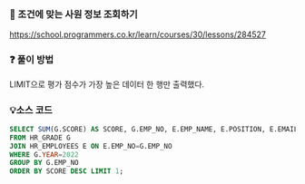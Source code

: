 ### 🔗 조건에 맞는 사원 정보 조회하기
https://school.programmers.co.kr/learn/courses/30/lessons/284527

### ❓ 풀이 방법
LIMIT으로 평가 점수가 가장 높은 데이터 한 행만 출력했다.

### 💡소스 코드
````sql
SELECT SUM(G.SCORE) AS SCORE, G.EMP_NO, E.EMP_NAME, E.POSITION, E.EMAIL
FROM HR_GRADE G
JOIN HR_EMPLOYEES E ON E.EMP_NO=G.EMP_NO
WHERE G.YEAR=2022
GROUP BY G.EMP_NO
ORDER BY SCORE DESC LIMIT 1;
````